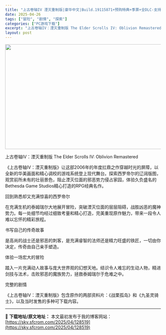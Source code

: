 ```yaml
---
title: "上古卷轴IV 湮灭重制版|豪华中文|Build.19115871+预购特典+季票+全DLC-支持手柄|解压即撸|"
date: 2025-04-26
tags: ["冒险", "剧情", "探索"]
categories: ["PC游戏下载"]
excerpt: "上古卷轴IV：湮灭重制版 The Elder Scrolls IV: Oblivion Remastered 《上古卷轴IV：湮灭重制版》让这部2006年的年度扛鼎之作穿越时光的屏障，以全新的华美画面和精心调校的游戏系统登上现代舞台。探索西罗帝尔的辽阔版图，观赏前所未有的壮丽景色，阻止湮灭位面的邪恶&hellip;"
layout: post
---
```


<img class="aligncenter size-full wp-image-128498" src="https://sky.sfcrom.com/wp-content/uploads/2025/04/2025042608430643.webp" alt="" width="600" height="338" />

上古卷轴IV：湮灭重制版 The Elder Scrolls IV: Oblivion Remastered

《上古卷轴IV：湮灭重制版》让这部2006年的年度扛鼎之作穿越时光的屏障，以全新的华美画面和精心调校的游戏系统登上现代舞台。探索西罗帝尔的辽阔版图，观赏前所未有的壮丽景色，阻止湮灭位面的邪恶势力侵占家园，体验久负盛名的Bethesda Game Studios精心打造的RPG经典名作。

回到熟悉却又充满惊喜的西罗帝尔

在充满生机的泰姆瑞尔大地展开冒险，突破湮灭位面的层层阻碍，战胜凶恶的魔神势力。每一处细节均经过细致考量和精心打造，完美重现原作魅力，带来一段令人难以忘怀的精彩旅程。

书写自己的传奇故事

是高尚的战士还是邪恶的刺客，是充满睿智的法师还是精力旺盛的铁匠，一切由你决定，传奇由自己亲手塑造。

体验一场宏大的冒险

踏入一片充满动人故事与庞大世界观的幻想天地。结识令人难忘的生动人物，精进剑技与法术，击败邪恶的魔族势力，拯救泰姆瑞尔于危难之中。

完整的剧情

《上古卷轴IV：湮灭重制版》包含原作的两部资料片：《战栗孤岛》和《九圣灵骑士》，以及当时发售的多种可下载内容。

---
📖 **下载地址/原文地址：** 本文最初发布于我的博客网站：[https://sky.sfcrom.com/2025/04/128519](https://sky.sfcrom.com/2025/04/128519)
